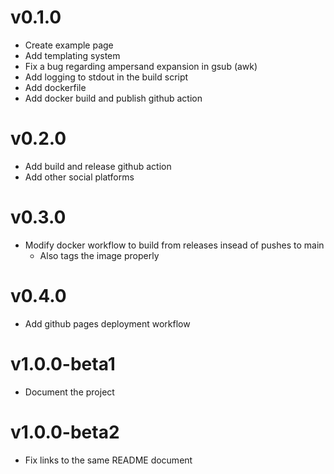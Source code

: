 # v0.1.0
* Create example page
* Add templating system
* Fix a bug regarding ampersand expansion in gsub (awk)
* Add logging to stdout in the build script
* Add dockerfile
* Add docker build and publish github action

# v0.2.0
* Add build and release github action
* Add other social platforms

# v0.3.0
* Modify docker workflow to build from releases insead of pushes to main
    - Also tags the image properly

# v0.4.0
* Add github pages deployment workflow

# v1.0.0-beta1
* Document the project

# v1.0.0-beta2
* Fix links to the same README document
